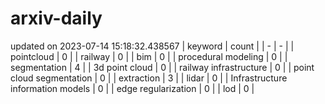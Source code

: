 # arxiv-daily
updated on 2023-07-14 15:18:32.438567
| keyword | count |
| - | - |
| pointcloud | 0 |
| railway | 0 |
| bim | 0 |
| procedural modeling | 0 |
| segmentation | 4 |
| 3d point cloud | 0 |
| railway infrastructure | 0 |
| point cloud segmentation | 0 |
| extraction | 3 |
| lidar | 0 |
| Infrastructure information models | 0 |
| edge regularization | 0 |
| lod | 0 |
